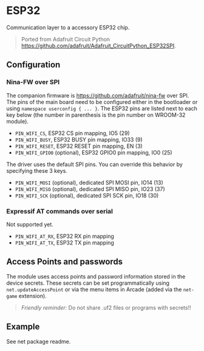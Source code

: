 # ESP32

Communication layer to a accessory ESP32 chip.

> Ported from Adafruit Circuit Python 
https://github.com/adafruit/Adafruit_CircuitPython_ESP32SPI.

## Configuration

### Nina-FW over SPI

The companion firmware is https://github.com/adafruit/nina-fw over SPI.
The pins of the main board need to be configured either in the bootloader or using `namespace userconfig { ... }`.
The ESP32 pins are listed next to each key below (the number in parenthesis is the pin number on WROOM-32 module).

* ``PIN_WIFI_CS``, ESP32 CS pin mapping, IO5 (29)
* ``PIN_WIFI_BUSY``, ESP32 BUSY pin mapping, IO33 (9)
* ``PIN_WIFI_RESET``, ESP32 RESET pin mapping, EN (3)
* ``PIN_WIFI_GPIO0`` (optional), ESP32 GPIO0 pin mapping, IO0 (25)

The driver uses the default SPI pins. You can override this behavior by specifying these 3 keys.

* ``PIN_WIFI_MOSI`` (optional), dedicated SPI MOSI pin, IO14 (13)
* ``PIN_WIFI_MISO`` (optional), dedicated SPI MISO pin, IO23 (37)
* ``PIN_WIFI_SCK`` (optional), dedicated SPI SCK pin, IO18 (30)

### Expressif AT commands over serial

Not supported yet.

* ``PIN_WIFI_AT_RX``, ESP32 RX pin mapping
* ``PIN_WIFI_AT_TX``, ESP32 TX pin mapping

## Access Points and passwords

The module uses access points and password information stored in the device secrets. These secrets can be set programmatically using ``net.updateAccessPoint`` or via the menu items in Arcade (added via the ``net-game`` extension).

> *Friendly reminder:* Do not share .uf2 files or programs with secrets!!

## Example

See net package readme.